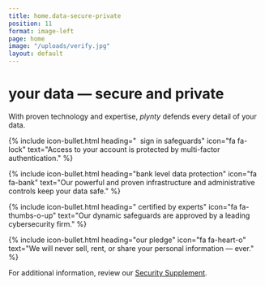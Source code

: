 ```yaml
---
title: home.data-secure-private
position: 11
format: image-left
page: home
image: "/uploads/verify.jpg"
layout: default
---
```


# your data — secure and private
With proven technology and expertise, *plynty* defends every detail of your data.

{% include icon-bullet.html heading="&nbsp;&nbsp;sign in safeguards" icon="fa fa-lock"
text="Access to your account is protected by multi-factor authentication." %}

{% include icon-bullet.html heading="bank level data protection" icon="fa fa-bank"
text="Our powerful and proven infrastructure and administrative controls keep your data safe." %}

{% include icon-bullet.html heading="&nbsp;certified by experts" icon="fa fa-thumbs-o-up"
text="Our dynamic safeguards are approved by a leading cybersecurity firm." %}

{% include icon-bullet.html heading="our pledge" icon="fa fa-heart-o"
text="We will never sell, rent, or share your personal information — ever." %}

For additional information, review our [Security Supplement](https://plynty.com/security-supplement.html).